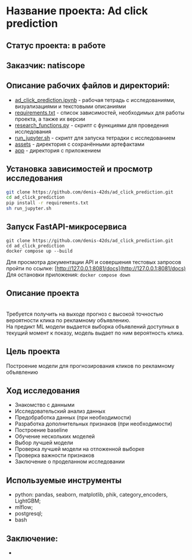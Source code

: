 # Название проекта: Ad click prediction

## Статус проекта: в работе

## Заказчик: natiscope

## Описание рабочих файлов и директорий:
- [ad_click_prediction.ipynb](https://github.com/denis-42ds/ad_click_prediction/blob/development/ad_click_prediction.ipynb) - рабочая тетрадь с исследованиями, визуализациями и текстовыми описаниями
- [requirements.txt](https://github.com/denis-42ds/ad_click_prediction/blob/development/requirements.txt) - список зависимостей, необходимых для работы проекта, а также их версии
- [research_functions.py](https://github.com/denis-42ds/ad_click_prediction/blob/development/research_functions.py) - скрипт с функциями для проведения исследования
- [run_jupyter.sh](https://github.com/denis-42ds/ad_click_prediction/blob/development/run_jupyter.sh) - скрипт для запуска тетрадки с исследованием
- [assets](https://github.com/denis-42ds/ad_click_prediction/tree/development/assets) - директория с сохранёнными артефактами
- [app](https://github.com/denis-42ds/ad_click_prediction/tree/development/app) - директория с приложением

## Установка зависимостей и просмотр исследования
```Bash
git clone https://github.com/denis-42ds/ad_click_prediction.git
cd ad_click_prediction
pip install -r requirements.txt
sh run_jupyter.sh
```

## Запуск FastAPI-микросервиса

```
git clone https://github.com/denis-42ds/ad_click_prediction.git
cd ad_click_prediction
docker compose up --build
```

Для просмотра документации API и совершения тестовых запросов пройти по ссылке: [http://127.0.0.1:8081/docs](http://127.0.0.1:8081/docs)
<br>Для остановки приложения: ```docker compose down```

## Описание проекта
<br>Требуется получить на выходе прогноз с высокой точностью вероятности клика по рекламному объявлению.
<br>На предикт ML модели выдается выборка объявлений доступных в текущий момент к показу, модель выдает по ним вероятность клика.

## Цель проекта
Построение модели для прогнозирования кликов по рекламному объявлению
	
## Ход исследования
- Знакомство с данными
- Исследовательский анализ данных
- Предобработка данных (при необходимости)
- Разработка дополнительных признаков (при необходимости)
- Построение baseline
- Обучение нескольких моделей
- Выбор лучшей модели
- Проверка лучшей модели на отложенной выборке
- Проверка важности признаков
- Заключение о проделанном исследовании

## Используемые инструменты
- python: pandas, seaborn, matplotlib, phik, category_encoders, LightGBM;
- mlflow;
- postgresql;
- bash

## Заключение:
- 
